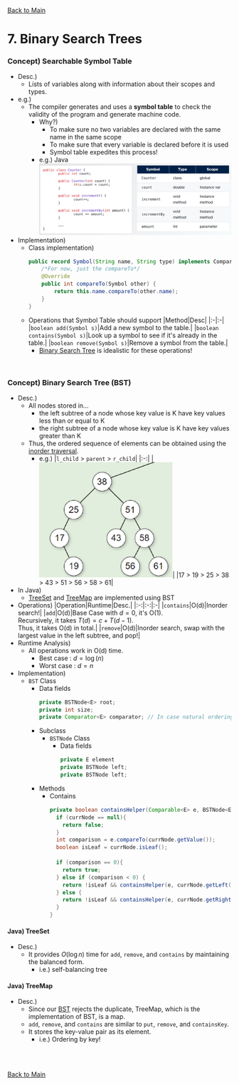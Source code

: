 [Back to Main](../main.md)

# 7. Binary Search Trees
### Concept) Searchable Symbol Table
- Desc.)
  - Lists of variables along with information about their scopes and types.
- e.g.)
  - The compiler generates and uses a **symbol table** to check the validity of the program and generate machine code.
    - Why?)
      - To make sure no two variables are declared with the same name in the same scope
      - To make sure that every variable is declared before it is used
      - Symbol table expedites this process!
    - e.g.) Java
      ![](../images/07/001.png)
- Implementation)
  - Class implementation)
    ```java
    public record Symbol(String name, String type) implements Comparables<Symbol> {
        /*For now, just the compareTo*/
        @Override
        public int compareTo(Symbol other) {
            return this.name.compareTo(other.name);
        }
    }
    ```
  - Operations that Symbol Table should support
    |Method|Desc|
    |:-|:-|
    |`boolean add(Symbol s)`|Add a new symbol to the table.|
    |`boolean contains(Symbol s)`|Look up a symbol to see if it's already in the table.|
    |`boolean remove(Symbol s)`|Remove a symbol from the table.|
    - [Binary Search Tree](#concept-binary-search-tree-bst) is idealistic for these operations!

<br>

### Concept) Binary Search Tree (BST)
- Desc.)
  - All nodes stored in...
    - the left subtree of a node whose key value is K have key values less than or equal to K
    - the right subtree of a node whose key value is K have key values greater than K
  - Thus, the ordered sequence of elements can be obtained using the [inorder traversal](05.md#concept-binary-tree-traversal).
    - e.g.)
      |`l_child` > `parent` > `r_child`|
      |:-:|
      |<img src="../images/07/002.png" width="300px">|
      |17 > 19 > 25 > 38 > 43 > 51 > 56 > 58 > 61|
- In Java)
  - [TreeSet](#java-treeset) and [TreeMap](#java-treemap) are implemented using BST
- Operations)
  |Operation|Runtime|Desc.|
  |:-:|:-:|:-|
  |`contains`|O(d)|Inorder search!|
  |`add`|O(d)|Base Case with $`d=0`$, it's O(1). <br> Recursively, it takes $`T(d) = c + T(d-1)`$. <br> Thus, it takes O(d) in total.|
  |`remove`|O(d)|Inorder search, swap with the largest value in the left subtree, and pop!|
- Runtime Analysis)
  - All operations work in O(d) time.
    - Best case : $`d = \log(n)`$
    - Worst case : $`d = n`$
- Implementation)
  - `BST` Class
    - Data fields
      ```java
      private BSTNode<E> root;
      private int size;
      private Comparator<E> comparator; // In case natural ordering is not provided.
      ```
    - Subclass
      - `BSTNode` Class
        - Data fields
          ```java
          private E element
          private BSTNode left;
          private BSTNode left;
          ```
    - Methods
      - Contains
        ```java
        private boolean containsHelper(Comparable<E> e, BSTNode<E> currNode){
          if (currNode == null){
            return false;
          }
          int comparison = e.compareTo(currNode.getValue());
          boolean isLeaf = currNode.isLeaf();

          if (comparison == 0){
            return true;
          } else if (comparison < 0) {
            return !isLeaf && containsHelper(e, currNode.getLeft());
          } else {
            return !isLeaf && containsHelper(e, currNode.getRight());
          }
        }
        ```

#### Java) TreeSet
- Desc.)
  - It provides $`O(\log{n})`$ time for `add`, `remove`, and `contains` by maintaining the balanced form.
    - i.e.) self-balancing tree


#### Java) TreeMap
- Desc.)
  - Since our [BST](#concept-binary-search-tree-bst) rejects the duplicate, TreeMap, which is the implementation of BST, is a map.
  - `add`, `remove`, and `contains` are similar to `put`, `remove`, and `containsKey`.
  - It stores the key-value pair as its element.
    - i.e.) Ordering by key!



<br><br>

[Back to Main](../main.md)